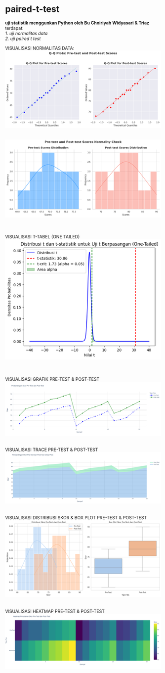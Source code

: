 # paired-t-test
**uji statistik menggunkan Python oleh Bu Choiriyah Widyasari & Triaz**
<br>
terdapat:<br>
*1. uji normalitas data* <br>
*2. uji paired t test*
<br>

VISUALISASI NORMALITAS DATA:
![Distribusi Frekuensi](img/qqnormality.png)
<br>
<br>
<br>
![Distribusi Frekuensi](img/normalitydist.png)
<br>
<br>
<br>
<br>
VISUALISASI T-TABEL (ONE TAILED)
![one tailed](img/onetailed.png)
<br>
<br>
<br>
<br>
VISUALISASI GRAFIK PRE-TEST & POST-TEST
![GRAFIK](img/grafik.png)
<br>
<br>
<br>
VISUALISASI TRACE PRE-TEST & POST-TEST
![TRACE](img/trace.png)
<br>
<br>
<br>
VISUALISASI DISTRIBUSI SKOR & BOX PLOT PRE-TEST & POST-TEST
![DISTBOX](img/distbox.png)
<br>
<br>
<br>
VISUALISASI HEATMAP PRE-TEST & POST-TEST
![HEATMAP](img/newplot.png)
